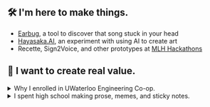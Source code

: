 ## 🛠 I'm here to make things.
- [Earbug](https://github.com/taziksh/earbug-frontend), a tool to discover that song stuck in your head
- [Hayasaka.AI](https://github.com/taziksh/hayasaka.ai), an experiment with using AI to create art
- Recette, Sign2Voice, and other prototypes at [MLH Hackathons](https://devpost.com/ZKTKZ?ref_content=user-portfolio&ref_feature=portfolio&ref_medium=global-nav)

## 🌱 I want to create real value.


<details><summary>Why I enrolled in UWaterloo Engineering Co-op. </summary>
<p>
Software lets you turn your ideas into products. 
  
- At Dropbase **(YC W20)**, I worked on a product with 25000+ installs and scaled it to support 25X concurrent usage
- At Unyte Health, my first job, I had to debug obscure SQL bugs on launch day while our team lead was away 
  
</p>
</details>  

<details><summary> I spent high school making prose, memes, and sticky notes. </summary>
<p>

I had the opportunity to be an executive at clubs that received **$8000** grants and were recognized as Ontario's Best High School Newspaper by the Toronto Star. As much as I enjoyed social work - holding doors at 8AM in the morning, wheeling a cart of food waste to school because my landlords wouldn't let us compost - creating large scale value requires more than intention. 
  
</p>
</details>


<!--
**taziksh/taziksh** is a ✨ _special_ ✨ repository because its `README.md` (this file) appears on your GitHub profile.

Here are some ideas to get you started:

- 🔭 I’m currently working on ...
- 🌱 I’m currently learning ...
- 👯 I’m looking to collaborate on ...
- 🤔 I’m looking for help with ...
- 💬 Ask me about ...
- 📫 How to reach me: ...
- 😄 Pronouns: ...
- ⚡ Fun fact: ...

-->
